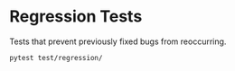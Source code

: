 # Regression Tests

Tests that prevent previously fixed bugs from reoccurring.

```bash
pytest test/regression/
```
